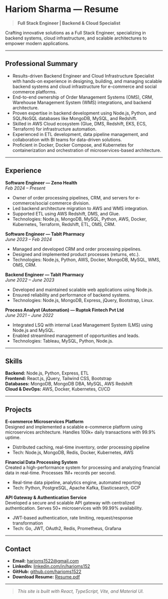 # Hariom Sharma — Resume

> **Full Stack Engineer | Backend & Cloud Specialist**

Crafting innovative solutions as a Full Stack Engineer, specializing in backend systems, cloud infrastructure, and scalable architectures to empower modern applications.

---

## Professional Summary

- Results-driven Backend Engineer and Cloud Infrastructure Specialist with hands-on experience in designing, building, and managing scalable backend systems and cloud infrastructure for e-commerce and social commerce platforms.
- End-to-end ownership of Order Management Systems (OMS), CRM, Warehouse Management System (WMS) integrations, and backend architecture.
- Proven expertise in backend development using Node.js, Python, and SQL/NoSQL databases like MongoDB, MySQL, and Redshift.
- Skilled in AWS Cloud ecosystem (Glue, DMS, Redshift, EKS, ECS, Terraform) for infrastructure automation.
- Experienced in ETL development, data pipeline management, and collaboration with BI teams for data-driven solutions.
- Proficient in Docker, Docker Compose, and Kubernetes for containerization and orchestration of microservices-based architecture.

---

## Experience

**Software Engineer — Zeno Health**  
_Feb 2024 – Present_
- Owner of order processing pipelines, CRM, and servers for e-commerce/social commerce division.
- Led backend architecture migration to AWS and WMS integration.
- Supported ETL using AWS Redshift, DMS, and Glue.
- Technologies: Node.js, MongoDB, MySQL, Python, AWS, Docker, Kubernetes, Terraform, Redshift, ETL, OMS, CRM.

**Software Engineer — Tablt Pharmacy**  
_June 2023 – Feb 2024_
- Managed and developed CRM and order processing pipelines.
- Designed and implemented product processes (returns, etc.).
- Technologies: Node.js, Python, AWS, Docker, MongoDB, MySQL, WMS, OMS, CRM.

**Backend Engineer — Tablt Pharmacy**  
_June 2022 – June 2023_
- Developed and maintained scalable web applications using Node.js.
- Ensured reliability and performance of backend systems.
- Technologies: Node.js, MongoDB, Express, jQuery, Bootstrap, Linux.

**Process Analyst (Automation) — Ruptok Fintech Pvt Ltd**  
_June 2021 – June 2022_
- Integrated LSQ with internal Lead Management System (LMS) using Node.js and MySQL.
- Enabled streamlined management of opportunities and leads.
- Technologies: Tableau, MySQL, Python, Node.js.

---

## Skills

**Backend:** Node.js, Python, Express, ETL  
**Frontend:** React.js, jQuery, Tailwind CSS, Bootstrap  
**Databases:** MongoDB, MongoDB DBA, MySQL, AWS Redshift  
**Cloud & DevOps:** AWS, Docker, Kubernetes, CI/CD  

---

## Projects

**E-commerce Microservices Platform**  
Designed and implemented a scalable e-commerce platform using microservices architecture. Handles 100k+ daily transactions with 99.9% uptime.
- Distributed caching, real-time inventory, order processing pipeline
- Tech: Node.js, MongoDB, Redis, Docker, Kubernetes, AWS

**Financial Data Processing System**  
Created a high-performance system for processing and analyzing financial data in real-time. Processes 1M+ records per second.
- Real-time data pipeline, analytics engine, automated reporting
- Tech: Python, PostgreSQL, Apache Kafka, Elasticsearch, GCP

**API Gateway & Authentication Service**  
Developed a secure and scalable API gateway with centralized authentication. Serves 50+ microservices with 99.99% availability.
- JWT-based authentication, rate limiting, request/response transformation
- Tech: Go, JWT, OAuth2, Redis, Prometheus, Grafana

---

## Contact

- **Email:** harioms1522@gmail.com
- **LinkedIn:** [linkedin.com/in/harioms152](https://linkedin.com/in/harioms152)
- **GitHub:** [github.com/harioms1522](https://github.com/harioms1522)
- **Download Resume:** [Resume.pdf](./src/assets/Resume.pdf)

---

> _This site is built with React, TypeScript, Vite, and Material UI._
